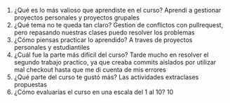 1. ¿Qué es lo más valioso que aprendiste en el curso?
Aprendi a gestionar proyectos personales y proyectos grupales
  2. ¿Qué tema no te queda tan claro?
Gestion de conflictos con pullrequest, pero repasando nuestras clases puedo resolver los problemas
3. ¿Cómo piensas practicar lo aprendido?
A traves de proyectos personales y estudiantiles
4. ¿Cuál fue la parte más difícil del curso?
Tarde mucho en resolver el segundo trabajo practico, ya que creaba commits aislados por utilizar mal checkout hasta que me di cuenta de mis errores
5. ¿Qué parte del curso te gustó más?
Las actividades extraclases propuestas
6. ¿Cómo evaluarías el curso en una escala del 1 al 10?
10